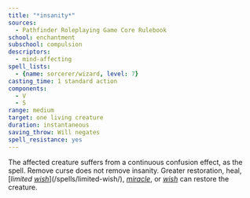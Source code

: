 ```yaml
---
title: "*insanity*"
sources:
  - Pathfinder Roleplaying Game Core Rulebook
school: enchantment
subschool: compulsion
descriptors:
  - mind-affecting
spell_lists:
  - {name: sorcerer/wizard, level: 7}
casting_time: 1 standard action
components:
  - V
  - S
range: medium
target: one living creature
duration: instantaneous
saving_throw: Will negates
spell_resistance: yes
---
```


The affected creature suffers from a continuous confusion effect, as the spell.
Remove curse does not remove insanity. Greater restoration, heal, [*limited [*wish*](/spells/wish/)*](/spells/limited-wish/), [*miracle*](/spells/miracle/), or [*wish*](/spells/wish/) can restore the creature.

